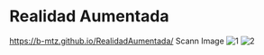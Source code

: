 # Realidad Aumentada
https://b-mtz.github.io/RealidadAumentada/
Scann Image
![1](https://github.com/B-mtz/RealidadAumentada/assets/127165596/54c74e57-f1ce-4093-8d10-1638f8e58baa)
![2](https://github.com/B-mtz/RealidadAumentada/assets/127165596/29ddeca1-8233-498f-8e7c-3b8695da014a)
